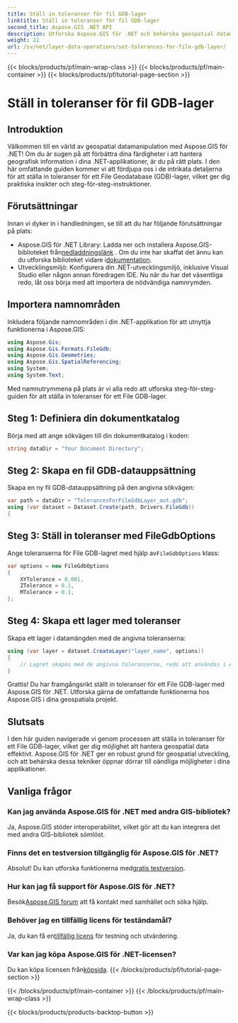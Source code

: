 ```yaml
---
title: Ställ in toleranser för fil GDB-lager
linktitle: Ställ in toleranser för fil GDB-lager
second_title: Aspose.GIS .NET API
description: Utforska Aspose.GIS för .NET och behärska geospatial datamanipulation. Ställ in toleranser utan ansträngning med steg-för-steg-vägledning. Förbättra dina .NET-applikationer.
weight: 22
url: /sv/net/layer-data-operations/set-tolerances-for-file-gdb-layer/
---
```


{{< blocks/products/pf/main-wrap-class >}}
{{< blocks/products/pf/main-container >}}
{{< blocks/products/pf/tutorial-page-section >}}

# Ställ in toleranser för fil GDB-lager

## Introduktion
Välkommen till en värld av geospatial datamanipulation med Aspose.GIS för .NET! Om du är sugen på att förbättra dina färdigheter i att hantera geografisk information i dina .NET-applikationer, är du på rätt plats. I den här omfattande guiden kommer vi att fördjupa oss i de intrikata detaljerna för att ställa in toleranser för ett File Geodatabase (GDB)-lager, vilket ger dig praktiska insikter och steg-för-steg-instruktioner.
## Förutsättningar
Innan vi dyker in i handledningen, se till att du har följande förutsättningar på plats:
-  Aspose.GIS för .NET Library: Ladda ner och installera Aspose.GIS-biblioteket från[nedladdningslänk](https://releases.aspose.com/gis/net/) . Om du inte har skaffat det ännu kan du utforska biblioteket vidare i[dokumentation](https://reference.aspose.com/gis/net/).
- Utvecklingsmiljö: Konfigurera din .NET-utvecklingsmiljö, inklusive Visual Studio eller någon annan föredragen IDE.
Nu när du har det väsentliga redo, låt oss börja med att importera de nödvändiga namnrymden.
## Importera namnområden
Inkludera följande namnområden i din .NET-applikation för att utnyttja funktionerna i Aspose.GIS:
```csharp
using Aspose.Gis;
using Aspose.Gis.Formats.FileGdb;
using Aspose.Gis.Geometries;
using Aspose.Gis.SpatialReferencing;
using System;
using System.Text;
```
Med namnutrymmena på plats är vi alla redo att utforska steg-för-steg-guiden för att ställa in toleranser för ett File GDB-lager.
## Steg 1: Definiera din dokumentkatalog
Börja med att ange sökvägen till din dokumentkatalog i koden:
```csharp
string dataDir = "Your Document Directory";
```
## Steg 2: Skapa en fil GDB-datauppsättning
Skapa en ny fil GDB-datauppsättning på den angivna sökvägen:
```csharp
var path = dataDir + "TolerancesForFileGdbLayer_out.gdb";
using (var dataset = Dataset.Create(path, Drivers.FileGdb))
{
```
## Steg 3: Ställ in toleranser med FileGdbOptions
 Ange toleranserna för File GDB-lagret med hjälp av`FileGdbOptions` klass:
```csharp
var options = new FileGdbOptions
{
    XYTolerance = 0.001,
    ZTolerance = 0.1,
    MTolerance = 0.1,
};
```
## Steg 4: Skapa ett lager med toleranser
Skapa ett lager i datamängden med de angivna toleranserna:
```csharp
using (var layer = dataset.CreateLayer("layer_name", options))
{
    // Lagret skapas med de angivna toleranserna, redo att användas i ArcGIS funktioner/verktyg.
}
```
Grattis! Du har framgångsrikt ställt in toleranser för ett File GDB-lager med Aspose.GIS för .NET. Utforska gärna de omfattande funktionerna hos Aspose.GIS i dina geospatiala projekt.
## Slutsats
I den här guiden navigerade vi genom processen att ställa in toleranser för ett File GDB-lager, vilket ger dig möjlighet att hantera geospatial data effektivt. Aspose.GIS för .NET ger en robust grund för geospatial utveckling, och att behärska dessa tekniker öppnar dörrar till oändliga möjligheter i dina applikationer.
## Vanliga frågor
### Kan jag använda Aspose.GIS för .NET med andra GIS-bibliotek?
Ja, Aspose.GIS stöder interoperabilitet, vilket gör att du kan integrera det med andra GIS-bibliotek sömlöst.
### Finns det en testversion tillgänglig för Aspose.GIS för .NET?
 Absolut! Du kan utforska funktionerna med[gratis testversion](https://releases.aspose.com/).
### Hur kan jag få support för Aspose.GIS för .NET?
 Besök[Aspose.GIS forum](https://forum.aspose.com/c/gis/33) att få kontakt med samhället och söka hjälp.
### Behöver jag en tillfällig licens för teständamål?
 Ja, du kan få en[tillfällig licens](https://purchase.aspose.com/temporary-license/) för testning och utvärdering.
### Var kan jag köpa Aspose.GIS för .NET-licensen?
 Du kan köpa licensen från[köpsida](https://purchase.aspose.com/buy).
{{< /blocks/products/pf/tutorial-page-section >}}

{{< /blocks/products/pf/main-container >}}
{{< /blocks/products/pf/main-wrap-class >}}

{{< blocks/products/products-backtop-button >}}
